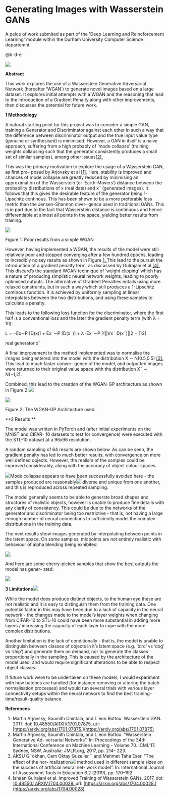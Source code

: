 ﻿# Generating Images with Wasserstein GANs # 
<!-- ![](figures/Aspose.Words.235121bd-5556-4926-818d-c214bf8dcc5f.001.png) -->

A peice of work submited as part of the 'Deep Learning and Reincforcement Learning' module within the Durham University Computer Science departemnt. 

@b-d-e

![](figures/croppedlearning.gif)

**Abstract**

This work explores the use of a Wasserstein Generative Adversarial Network (hereafter ’WGAN’) to generate novel images based on a large dataset. It explores initial attempts with a WGAN and the reasoning that lead to the introduction of a Gradient Penalty along with other improvements, then discusses the potential for future work.

**1  Methodology**

A natural starting point for this project was to consider a simple GAN, training a Generator and Discriminator against each other in such a way that the difference between discriminator output and the true input value type (genuine or synthesised) is minimised. However, a GAN in itself is a naive approach, suffering from a high probably of ’mode collapse’ (training weights collapsing such that the generator consistently produces a small set of similar samples), among other issues[[2\].](#_page3_x108.00_y688.24)

This was the primary motivation to explore the usage of a Wasserstein GAN, as first pro- posed by Arjovsky et al [\[1\].](#_page3_x108.00_y662.14) Here, stability is improved and chances of mode collapse are greatly reduced by minimising an approximation of the Wasserstein (or ’Earth-Movers’) distance between the probability distributions of x (real data) and x˜ (generated images). It follows that this gives the desirable feature of the generator being 1-Lipschitz continous. This has been shown to be a more preferable loss metric than the Jensen-Shannon diver- gence used in traditional GANs. This is in part due to the fact that Wasserstein distance is continuous and hence differentiable at almost all points in the space, yielding better results from training.

![](figures/Aspose.Words.235121bd-5556-4926-818d-c214bf8dcc5f.002.png)

Figure 1: Poor results from a simple WGAN

However, having implemented a WGAN, the results of the model were still relatively poor and stopped converging after a few hundred epochs, leading to incredibly noisey results as shown in Figure [1. ](#_page0_x108.00_y457.79)This lead to the pursuit the introduction of a gradient penalty term, as discussed by Gulrajani et al [\[4\]. ](#_page4_x108.00_y128.63)This discard’s the standard WGAN technique of ’weight clipping’ which has a nature of producing simplistic neural network weights, leading to poorly optimised outputs. The alternative of Gradient Penalties entails using more relaxed constraints, but in such a way which still produces a 1-Lipschitz continous function. It is achieved by uniformly sampling at linear interpolates between the two distributions, and using these samples to calculate a penalty.

This leads to the following loss function for the discriminator, where the first half is a conventional loss and the later the gradient penalty term (with λ = 10):

L = −Ex∼P [D(x)] + Ex˜∼P [D(x˜)] + λ ·Ex˜∼P [(||∇x˜ D(x˜)||2 − 1)2]

real generator x˜

A final improvement to the method implemented was to normalise the images being entered into the model with the distribution X ∼ N(0.5,0.5) [\[3\].](#_page4_x108.00_y81.86) This lead to much faster conver- gence of the model, and outputted images were returned to their original value space with the distribution X˜ ∼ N(−1,2).

Combined, this lead to the creation of the WGAN-GP architecture as shown in Figure 2.![](figures/Aspose.Words.235121bd-5556-4926-818d-c214bf8dcc5f.001.png)

![](figures/Aspose.Words.235121bd-5556-4926-818d-c214bf8dcc5f.003.png)

Figure 2: The WGAN-GP Architecture used

**2  Results **

The model was written in PyTorch and (after initial experiments on the MNIST and CIFAR- 10 datasets to test for convergence) were executed with the STL-10 dataset at a 96x96 resolution.

A random sampling of 64 results are shown below. As can be seen, the gradient penalty has led to much better results, with convergence on more well defined objects. However, the realism of the samples could be improved considerably, along with the accuracy of object colour spaces.

![](figures/Aspose.Words.235121bd-5556-4926-818d-c214bf8dcc5f.004.png)Mode collapse appears to have been successfully avoided here - the samples produced are reasonably![](Aspose.Words.235121bd-5556-4926-818d-c214bf8dcc5f.001.png) diverse and unique from one another, and this is reproduced across repeated sampling.

The model generally seems to be able to generate broad shapes and structures of realistic objects, however is unable to produce fine details with any clarity of consistency. This could be due to the networks of the generator and discriminator being too restrictive - that is, not having a large enough number of neural connections to sufficiently model the complex distributions in the training data.

The next results show images generated by interpolating between points in the latent space. On some samples, midpoints are not entirely realistic with behaviour of alpha blending being exhibited.

![](figures/Aspose.Words.235121bd-5556-4926-818d-c214bf8dcc5f.005.png)

And here are some cherry-picked samples that show the best outputs the model has gener- ated:

![](figures/Aspose.Words.235121bd-5556-4926-818d-c214bf8dcc5f.006.png)

**3  Limitations**![](figures/Aspose.Words.235121bd-5556-4926-818d-c214bf8dcc5f.001.png)

While the model does produce distinct objects, to the human eye these are not realistic and it is easy to distinguish them from the training data. One potential factor in this may have been due to a lack of capacity in the neural network - the changes made to the model’s layer weights when changing from CIFAR-10 to STL-10 could have been more substantial in adding more layers / increasing the capacity of each layer to cope with the more complex distributions.

Another limitation is the lack of conditionally - that is, the model is unable to distinguish between classes of objects in it’s latent space (e.g. ’bird’ vs ’dog’ vs ’ship’) and generate them on demand, nor to generate the classes proportionally in the sampling. This is caused by the architecture of the model used, and would require significant alterations to be able to respect object classes.

If future work were to be undertaken on these models, I would experiment with how batches are handled (for instance removing or altering the batch normalisation processes) and would run several trials with various layer connectivity setups within the neural network to find the best training-time/result-quality balance.

**References**

1. Martin Arjovsky, Soumith Chintala, and L´eon Bottou. Wasserstein GAN. 2017. doi: [10.48550/ARXIV.1701.07875. url](https://doi.org/10.48550/ARXIV.1701.07875): [https://arxiv.org/abs/1701.07875.](https://arxiv.org/abs/1701.07875)
2. Martin Arjovsky, Soumith Chintala, and L´eon Bottou. “Wasserstein Generative Ad- versarial Networks”. In: Proceedings of the 34th International Conference on Machine Learning - Volume 70. ICML’17. Sydney, NSW, Australia: JMLR.org, 2017, pp. 214– 223.
3. AKSU G¨okhan, Cem Oktay Guzeller,¨ and Mehmet Taha Eser. “The effect of the nor- malization![](Aspose.Words.235121bd-5556-4926-818d-c214bf8dcc5f.001.png) method used in different sample sizes on the success of artificial neural net- work model”. In: International Journal of Assessment Tools in Education 6.2 (2019), pp. 170–192.
4. Ishaan Gulrajani et al. Improved Training of Wasserstein GANs. 2017. doi: [10.48550/ ARXIV.1704.00028. ](https://doi.org/10.48550/ARXIV.1704.00028)url: [https://arxiv.org/abs/1704.00028.](https://arxiv.org/abs/1704.00028)

